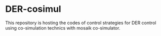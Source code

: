 # DER-cosimul
This repository is hosting the codes of control strategies for DER control using co-simulation technics with mosaik co-simulator.
